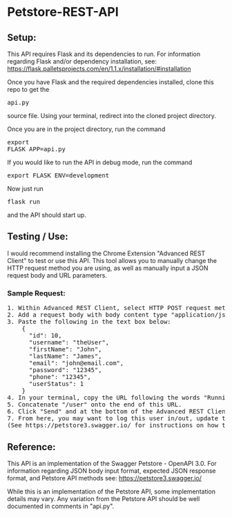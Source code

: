 # Petstore-REST-API

<h2>Setup:</h2>

This API requires Flask and its dependencies to run. For information regarding Flask and/or dependency installation, see:
https://flask.palletsprojects.com/en/1.1.x/installation/#installation 

Once you have Flask and the required dependencies installed, clone this repo to get the <pre>api.py</pre>source file.
Using your terminal, redirect into the cloned project directory. 

Once you are in the project directory, run the command <pre>export FLASK_APP=api.py</pre>
If you would like to run the API in debug mode, run the command 
<pre>export FLASK_ENV=development</pre>
Now just run <pre>flask run</pre> and the API should start up.
  
<h2>Testing / Use:</h2>

I would recommend installing the Chrome Extension "Advanced REST Client" to test or use this API.
This tool allows you to manually change the HTTP request method you are using, as well as manually
input a JSON request body and URL parameters. 

<h3>Sample Request:</h3>
<pre>
1. Within Advanced REST Client, select HTTP POST request method.
2. Add a request body with body content type "application/json" and switch the Editor view to "Raw input".
3. Paste the following in the text box below:
    {
      "id": 10,
      "username": "theUser",
      "firstName": "John",
      "lastName": "James",
      "email": "john@email.com",
      "password": "12345",
      "phone": "12345",
      "userStatus": 1
    }
4. In your terminal, copy the URL following the words "Running on:" and paste it into the "Request URL" section of the Advanced REST Client.
5. Concatenate "/user" onto the end of this URL.
6. Click "Send" and at the bottom of the Advanced REST Client, you should see a JSON response indicating that a new user was successfully created.
7. From here, you may want to log this user in/out, update their info, or delete them. You can also create multiple users at once. 
(See https://petstore3.swagger.io/ for instructions on how to complete steps 6 and 7.)
</pre>
  
<h2>Reference:</h2>
  
This API is an implementation of the Swagger Petstore - OpenAPI 3.0.
For information regarding JSON body input format, expected JSON response format, and Petstore API methods see:
https://petstore3.swagger.io/
  
While this is an implementation of the Petstore API, some implementation details may vary.
Any variation from the Petstore API should be well documented in comments in "api.py".
